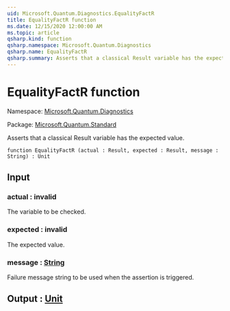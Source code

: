 ```yaml
---
uid: Microsoft.Quantum.Diagnostics.EqualityFactR
title: EqualityFactR function
ms.date: 12/15/2020 12:00:00 AM
ms.topic: article
qsharp.kind: function
qsharp.namespace: Microsoft.Quantum.Diagnostics
qsharp.name: EqualityFactR
qsharp.summary: Asserts that a classical Result variable has the expected value.
---
```


# EqualityFactR function

Namespace: [Microsoft.Quantum.Diagnostics](xref:Microsoft.Quantum.Diagnostics)

Package: [Microsoft.Quantum.Standard](https://nuget.org/packages/Microsoft.Quantum.Standard)


Asserts that a classical Result variable has the expected value.

```qsharp
function EqualityFactR (actual : Result, expected : Result, message : String) : Unit
```


## Input

### actual : __invalid<Result>__

The variable to be checked.


### expected : __invalid<Result>__

The expected value.


### message : [String](xref:microsoft.quantum.lang-ref.string)

Failure message string to be used when the assertion is triggered.



## Output : [Unit](xref:microsoft.quantum.lang-ref.unit)


